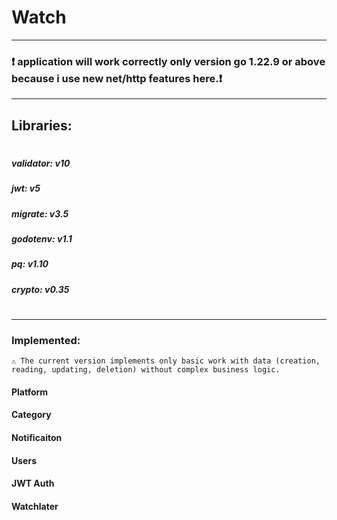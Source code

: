 # Watch 
---
### ❗ application will work correctly only version go 1.22.9 or above because i use new net/http features here.❗
---
## Libraries:
#
##### validator: v10
##### jwt: v5
##### migrate: v3.5
##### godotenv: v1.1
##### pq: v1.10
##### crypto: v0.35
#
#
#
---
### Implemented:
```
⚠️ The current version implements only basic work with data (creation, reading, updating, deletion) without complex business logic.
```
#### Platform
#### Category
#### Notificaiton
#### Users 
#### JWT Auth
#### Watchlater
